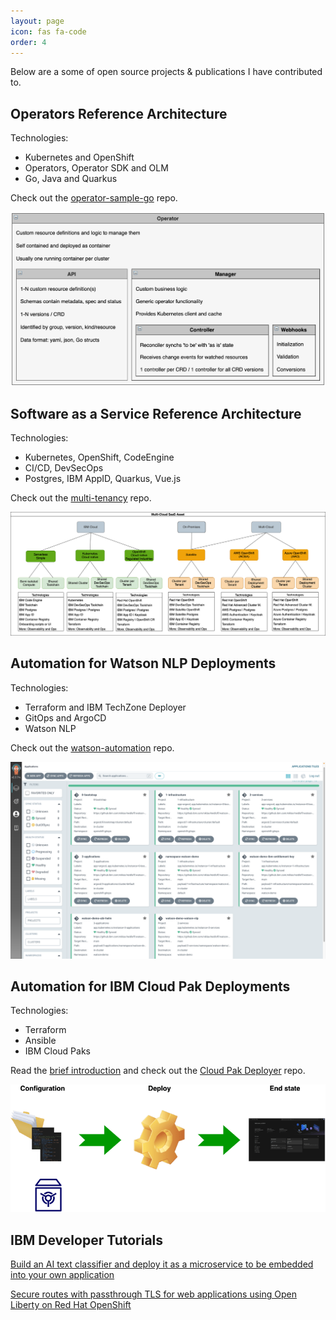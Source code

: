 ```yaml
---
layout: page
icon: fas fa-code
order: 4
---
```


Below are a some of open source projects & publications I have contributed to.

## Operators Reference Architecture

Technologies:
* Kubernetes and OpenShift
* Operators, Operator SDK and OLM
* Go, Java and Quarkus

Check out the [operator-sample-go](https://github.com/IBM/operator-sample-go) repo.

![image](/assets/img/opensource/OperatorMetaModel.png)

## Software as a Service Reference Architecture

Technologies:
* Kubernetes, OpenShift, CodeEngine
* CI/CD, DevSecOps
* Postgres, IBM AppID, Quarkus, Vue.js

Check out the [multi-tenancy](https://github.com/IBM/multi-tenancy) repo.

![image](/assets/img/opensource/saas.png)

## Automation for Watson NLP Deployments

Technologies:
* Terraform and IBM TechZone Deployer
* GitOps and ArgoCD
* Watson NLP

Check out the [watson-automation](https://github.com/ibm/watson-automation) repo.

![image](/assets/img/opensource/watson-automation.png)

## Automation for IBM Cloud Pak Deployments

Technologies:
* Terraform
* Ansible
* IBM Cloud Paks

Read the [brief introduction](https://developer.ibm.com/tutorials/deploy-cloud-paks-openshift/) and check out the [Cloud Pak Deployer](https://github.com/IBM/cloud-pak-deployer) repo.

![image](/assets/img/opensource/cpd-deployment.png)

## IBM Developer Tutorials

[Build an AI text classifier and deploy it as a microservice to be embedded into your own application](https://developer.ibm.com/tutorials/prepare-and-deploy-a-text-classification-model-using-label-sleuth-and-the-watson-nlp-library-for-embeddable-ai/)

[Secure routes with passthrough TLS for web applications using Open Liberty on Red Hat OpenShift](https://developer.ibm.com/tutorials/secure-routes-with-passthrough-tls-for-web-applications-using-open-liberty-on-red-hat-openshift/)
